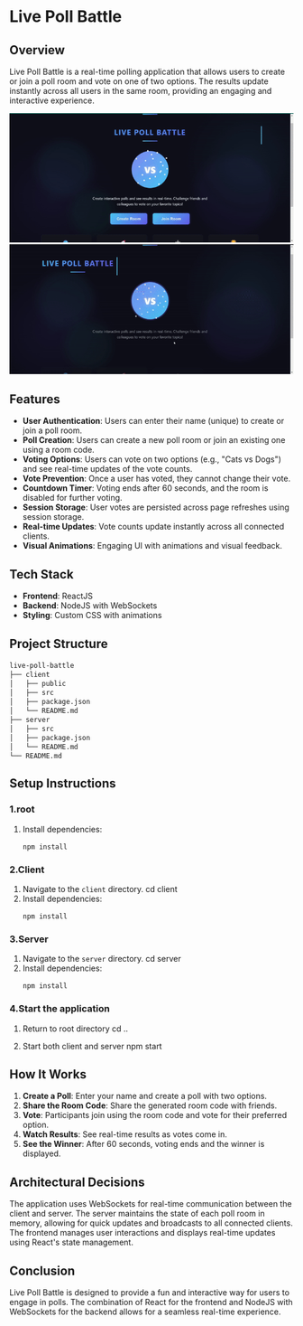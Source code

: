 # Live Poll Battle

## Overview
Live Poll Battle is a real-time polling application that allows users to create or join a poll room and vote on one of two options. The results update instantly across all users in the same room, providing an engaging and interactive experience.

![Demo 1](demo1.gif)
![Demo 2](demo2.gif) 

## Features
- **User Authentication**: Users can enter their name (unique) to create or join a poll room.
- **Poll Creation**: Users can create a new poll room or join an existing one using a room code.
- **Voting Options**: Users can vote on two options (e.g., "Cats vs Dogs") and see real-time updates of the vote counts.
- **Vote Prevention**: Once a user has voted, they cannot change their vote.
- **Countdown Timer**: Voting ends after 60 seconds, and the room is disabled for further voting.
- **Session Storage**: User votes are persisted across page refreshes using session storage.
- **Real-time Updates**: Vote counts update instantly across all connected clients.
- **Visual Animations**: Engaging UI with animations and visual feedback.

## Tech Stack
- **Frontend**: ReactJS
- **Backend**: NodeJS with WebSockets
- **Styling**: Custom CSS with animations

## Project Structure
```
live-poll-battle
├── client
│   ├── public
│   ├── src
│   ├── package.json
│   └── README.md
├── server
│   ├── src
│   ├── package.json
│   └── README.md
└── README.md
```

## Setup Instructions

### 1.root
1. Install dependencies:
   ```
   npm install
   ```
### 2.Client
1. Navigate to the `client` directory.
   cd client
2. Install dependencies:
   ```
   npm install
   ```
### 3.Server
1. Navigate to the `server` directory.
   cd server
2. Install dependencies:
   ```
   npm install
   ```
### 4.Start the application
1. Return to root directory
   cd ..

2. Start both client and server
npm start

## How It Works

1. **Create a Poll**: Enter your name and create a poll with two options.
2. **Share the Room Code**: Share the generated room code with friends.
3. **Vote**: Participants join using the room code and vote for their preferred option.
4. **Watch Results**: See real-time results as votes come in.
5. **See the Winner**: After 60 seconds, voting ends and the winner is displayed.

## Architectural Decisions
The application uses WebSockets for real-time communication between the client and server. The server maintains the state of each poll room in memory, allowing for quick updates and broadcasts to all connected clients. The frontend manages user interactions and displays real-time updates using React's state management.

## Conclusion
Live Poll Battle is designed to provide a fun and interactive way for users to engage in polls. The combination of React for the frontend and NodeJS with WebSockets for the backend allows for a seamless real-time experience.